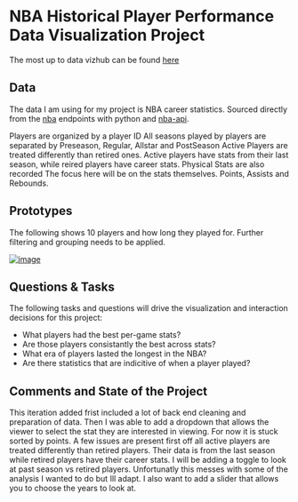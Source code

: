 # NBA Historical Player Performance Data Visualization Project

The most up to data vizhub can be found [here](https://vizhub.com/PhilapR/29ef06d19a8847699f7199f1cd7582b2)

## Data

The data I am using for my project is NBA career statistics. Sourced directly from the [nba](stats.nba.com) endpoints with python and [nba-api](https://github.com/swar/nba_api).

Players are organized by a player ID
All seasons played by players are separated by Preseason, Regular, Allstar and PostSeason
Active Players are treated differently than retired ones. Active players have stats from their last season, while reired players have career stats.
Physical Stats are also recorded
The focus here will be on the stats themselves. Points, Assists and Rebounds.

## Prototypes

The following shows 10 players and how long they played for. Further filtering and grouping needs to be applied. 

[![image](https://raw.githubusercontent.com/PhilapR/dataviz-project-template-proposal/master/Screenshot%202021-09-22%20205711.png)](https://vizhub.com/PhilapR/84bb71dc5b7a453c8ba42877002185e0)



## Questions & Tasks

The following tasks and questions will drive the visualization and interaction decisions for this project:

 * What players had the best per-game stats?
 * Are those players consistantly the best across stats?
 * What era of players lasted the longest in the NBA?
 * Are there statistics that are indicitive of when a player played?

## Comments and State of the Project

This iteration added frist included a lot of back end cleaning and preparation of data. Then I was able to add a dropdown that allows the viewer to select the stat they are interested in viewing. For now it is stuck sorted by points. A few issues are present first off all active players are treated differently than retired players. Their data is from the last season while retired players have their career stats. I will be adding a toggle to look at past season vs retired players. Unfortunatly this messes with some of the analysis I wanted to do but Ill adapt. I also want to add a slider that allows you to choose the years to look at.



